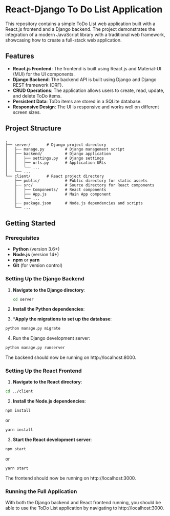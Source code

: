 # React-Django To Do List Application

This repository contains a simple ToDo List web application built with a React.js frontend and a Django backend. The project demonstrates the integration of a modern JavaScript library with a traditional web framework, showcasing how to create a full-stack web application.

## Features

- **React.js Frontend**: The frontend is built using React.js and Material-UI (MUI) for the UI components.
- **Django Backend**: The backend API is built using Django and Django REST framework (DRF).
- **CRUD Operations**: The application allows users to create, read, update, and delete ToDo items.
- **Persistent Data**: ToDo items are stored in a SQLite database.
- **Responsive Design**: The UI is responsive and works well on different screen sizes.

## Project Structure

```plaintext
.
├── server/       # Django project directory
│   ├── manage.py         # Django management script
│   ├── backend/          # Django application
│   │   ├── settings.py   # Django settings
│   │   ├── urls.py       # Application URLs
│   │   └── ...
│   └── ...
└── client/       # React project directory
    ├── public/           # Public directory for static assets
    ├── src/              # Source directory for React components
    │   ├── Components/   # React components
    │   ├── App.js        # Main App component
    │   └── ...
    ├── package.json      # Node.js dependencies and scripts
    └── ...
```

## Getting Started

### Prerequisites

- **Python** (version 3.6+)
- **Node.js** (version 14+)
- **npm** or **yarn**
- **Git** (for version control)

### Setting Up the Django Backend

1. **Navigate to the Django directory**:

   ```sh
   cd server
   ```
   
2. **Install the Python dependencies**:

3. ***Apply the migrations to set up the database**:

  ```sh
  python manage.py migrate
  ```
4. Run the Django development server:

  ```sh
  python manage.py runserver
  ```
The backend should now be running on http://localhost:8000.

### Setting Up the React Frontend

1. **Navigate to the React directory**:

  ```sh
  cd ../client
  ```
2. **Install the Node.js dependencies**:

  ```sh
  npm install
  ```
  or

  ```sh
  yarn install
  ```
3. **Start the React development server**:

  ```sh
  npm start
  ```
or

  ```sh
  yarn start
  ```

The frontend should now be running on http://localhost:3000.

### Running the Full Application

With both the Django backend and React frontend running, you should be able to use the ToDo List application by navigating to http://localhost:3000.
